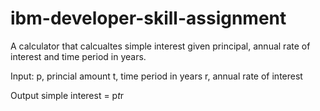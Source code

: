 # ibm-developer-skill-assignment
A calculator that calcualtes simple interest given principal, annual rate of interest and time period in years.

Input:
 p, princial amount
 t, time period in years
 r, annual rate of interest

Output
 simple interest = p*t*r
